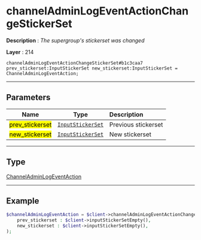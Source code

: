 # channelAdminLogEventActionChangeStickerSet

**Description** : *The supergroup&#039;s stickerset was changed*

**Layer** : 214

```tl
channelAdminLogEventActionChangeStickerSet#b1c3caa7 prev_stickerset:InputStickerSet new_stickerset:InputStickerSet = ChannelAdminLogEventAction;
```

---

## Parameters

| Name | Type | Description |
| :---: | :---: | :--- |
| <mark>prev_stickerset</mark> | [`InputStickerSet`](type/InputStickerSet) | Previous stickerset |
| <mark>new_stickerset</mark> | [`InputStickerSet`](type/InputStickerSet) | New stickerset |

---

## Type

[ChannelAdminLogEventAction](type/ChannelAdminLogEventAction)

---

## Example

```php
$channelAdminLogEventAction = $client->channelAdminLogEventActionChangeStickerSet(
	prev_stickerset : $client->inputStickerSetEmpty(),
	new_stickerset : $client->inputStickerSetEmpty(),
);
```